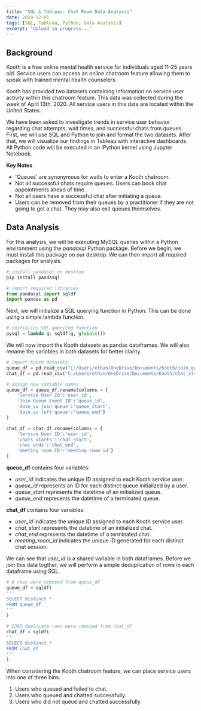 ```yaml
---
title: "SQL & Tableau: Chat Room Data Analysis"
date: 2020-12-01
tags: [SQL, Tableau, Python, Data Analysis]
excerpt: "Upload in progress..."
---
```


## Background
Kooth is a free online mental health service for individuals aged 11-25 years old. Service users can access an online chatroom feature allowing them to speak with trained mental health counselers. 

Kooth has provided two datasets containing information on service user activity within this chatroom feature. This data was collected during the week of April 13th, 2020. All service users in this data are located within the United States. 

We have been asked to investigate trends in service user behavior regarding chat attempts, wait times, and successful chats from queues. First, we will use SQL and Python to join and format the two datasets. After that, we will visualize our findings in Tableau with interactive dashboards. All Python code will be executed in an IPython kernel using Jupyter Notebook.

**Key Notes**

- 'Queues' are synonymous for waits to enter a Kooth chatroom.
- Not all successful chats require queues. Users can book chat appointments ahead of time.
- Not all users have a successful chat after initiating a queue.
- Users can be removed from their queues by a practitioner if they are not going to get a chat. They may also exit queues themselves.

## Data Analysis
For this analysis, we will be executing MySQL queries within a Python environment using the *pandasql* Python package. Before we begin, we must install this package on our desktop. We can then import all required packages for analysis.

```python
# install pandasql on desktop
pip install pandasql

# import required libraries
from pandasql import sqldf
import pandas as pd
```

Next, we will initialize a SQL querying function in Python. This can be done using a simple lambda function.

```python
# initialize SQL querying function
pysql = lambda q: sqldf(q, globals())
```

We will now import the Kooth datasets as pandas dataframes. We will also rename the variables in both datasets for better clarity.

```python
# import Kooth datasets
queue_df = pd.read_csv("C:/Users/ethan/OneDrive/Documents/Kooth/join_queue_events.csv")
chat_df = pd.read_csv("C:/Users/ethan/OneDrive/Documents/Kooth/chat_start_events.csv")

# assign new variable names
queue_df = queue_df.rename(columns = {
    'Service User ID':'user_id', 
    'Join Queue Event ID':'queue_id',
    'date_su join queue':'queue_start',
    'date_su left queue':'queue_end'}
)

chat_df = chat_df.rename(columns = {
    'Service User ID':'user_id', 
    'chats starts':'chat_start',
    'chat ends':'chat_end',
    'meeting room ID':'meeting_room_id'}
)
```

**queue_df** contains four variables:

- *user_id* indicates the unique ID assigned to each Kooth service user.
- *queue_id* represents an ID for each distinct queue initialized by a user.
- *queue_start* represents the datetime of an initialized queue.
- *queue_end* represents the datetime of a terminated queue.

**chat_df** contains four variables:

- *user_id* indicates the unique ID assigned to each Kooth service user.
- *chat_start* represents the datetime of an initialized chat.
- *chat_end* represents the datetime of a terminated chat.
- *meeting_room_id* indicates the unique ID generated for each distinct chat session.

We can see that *user_id* is a shared variable in both dataframes. Before we join this data togther, we will perform a simple deduplication of rows in each dataframe using SQL.

```python
# 0 rows were removed from queue_df
queue_df = sqldf(
'''
SELECT distinct *
FROM queue_df
'''
)

# 1383 duplicate rows were removed from chat_df
chat_df = sqldf(
'''
SELECT distinct *
FROM chat_df
'''
)
```

When considering the Kooth chatroom feature, we can place service users into one of three bins.

1. Users who queued and failed to chat.
1. Users who queued and chatted successfully.
1. Users who did not queue and chatted successfully.




